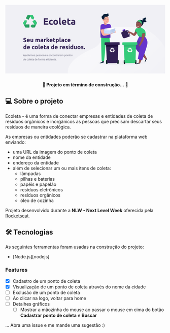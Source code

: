 <h1 align="center">
    <img alt="NextLevelWeek" title="#NextLevelWeek" src="./public/assets/Readme/banner.png" />
</h1>
<h4 align="center"> 
	🚧  Projeto em término de construção...  🚧
</h4>

## 💻 Sobre o projeto
Ecoleta - é uma forma de conectar empresas e entidades de coleta de resíduos orgânicos e inorgânicos as pessoas que precisam descartar seus resíduos de maneira ecológica.

As empresas ou entidades poderão se cadastrar na plataforma web enviando:
- uma URL da imagem do ponto de coleta
- nome da entidade
- endereço da entidade
- além de selecionar um ou mais ítens de coleta: 
  - lâmpadas
  - pilhas e baterias
  - papéis e papelão
  - resíduos eletrônicos
  - resíduos orgânicos
  - óleo de cozinha
  
Projeto desenvolvido durante a **NLW - Next Level Week** oferecida pela [Rocketseat](rs).

## 🛠 Tecnologias

As seguintes ferramentas foram usadas na construção do projeto:
- [Node.js][nodejs]

### Features

- [x] Cadastro de um ponto de coleta
- [x] Visualização de um ponto de coleta através do nome da cidade
- [ ] Exclusão de um ponto de coleta
- [ ] Ao clicar na logo, voltar para home
- [ ] Detalhes gráficos
    - [ ] Mostrar a mãozinha do mouse ao passar o mouse em cima do botão **Cadastrar ponto de coleta** e **Buscar**
    
... Abra uma issue e me mande uma sugestão :)

